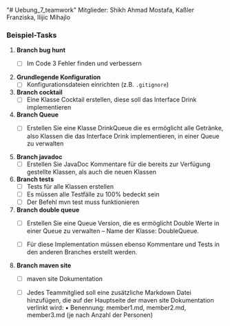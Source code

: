 "# Uebung_7_teamwork" 
Mitglieder: Shikh Ahmad Mostafa, Kaßler Franziska, Ilijic Mihajlo

### Beispiel-Tasks

1. **Branch bug hunt**
   - [ ] Im Code 3 Fehler finden und verbessern
   

2. **Grundlegende Konfiguration**
   - [ ] Konfigurationsdateien einrichten (z.B. `.gitignore`)
   
3. **Branch cocktail**
   - [ ] Eine Klasse Cocktail erstellen, diese soll das Interface Drink implementieren 
   
4. **Branch Queue**
   - [ ] Erstellen Sie eine Klasse DrinkQueue die es ermöglicht alle Getränke, also Klassen die das
Interface Drink implementieren, in einer Queue zu verwalten
   

5. **Branch javadoc**
   - [ ] Erstellen Sie JavaDoc Kommentare für die bereits zur Verfügung gestellte
Klassen, als auch die neuen Klassen

6. **Branch tests**
   - [ ] Tests für alle Klassen erstellen 
   - [ ] Es müssen alle Testfälle zu 100% bedeckt sein
   - [ ] Der Befehl mvn test muss funktionieren   

7. **Branch double queue**
   - [ ] Erstellen Sie eine Queue Version, die es ermöglicht Double Werte in einer Queue
zu verwalten – Name der Klasse: DoubleQueue.
   - [ ] Für diese Implementation müssen ebenso Kommentare und Tests in den anderen
Branches erstellt werden.


  

8. **Branch maven site**
   - [ ] maven site Dokumentation
   - [ ] Jedes Teammitglied soll eine zusätzliche Markdown Datei hinzufügen, die auf der
Hauptseite der maven site Dokumentation verlinkt wird:
▪ Benennung: member1.md, member2.md, member3.md (je nach Anzahl
der Personen)
   


